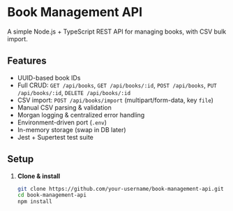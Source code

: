# Book Management API

A simple Node.js + TypeScript REST API for managing books, with CSV bulk import.

## Features

- UUID-based book IDs
- Full CRUD: `GET /api/books`, `GET /api/books/:id`, `POST /api/books`, `PUT /api/books/:id`, `DELETE /api/books/:id`
- CSV import: `POST /api/books/import` (multipart/form-data, key `file`)
- Manual CSV parsing & validation
- Morgan logging & centralized error handling
- Environment-driven port (`.env`)
- In-memory storage (swap in DB later)
- Jest + Supertest test suite

## Setup

1. **Clone & install**  
   ```bash
   git clone https://github.com/your-username/book-management-api.git
   cd book-management-api
   npm install
